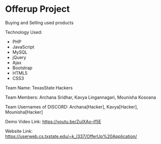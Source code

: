 # Offerup Project
Buying and Selling used products

Technology Used:

* PHP
* JavaScript
* MySQL
* jQuery
* Ajax
* Bootstrap
* HTML5
* CSS3


Team Name: TexasState Hackers 

Team Members: 
      Archana Sridhar, Kavya Lingannagari, Mounisha Kosoana
      
Team Usernames of DISCORD:
      Archana[Hacker], Kavya[Hacker], Mounisha[Hacker]
      
Demo Video Link: https://youtu.be/ZuIXAo-if5E

Website Link: https://userweb.cs.txstate.edu/~k_l337/OfferUp%20Application/
      
    
